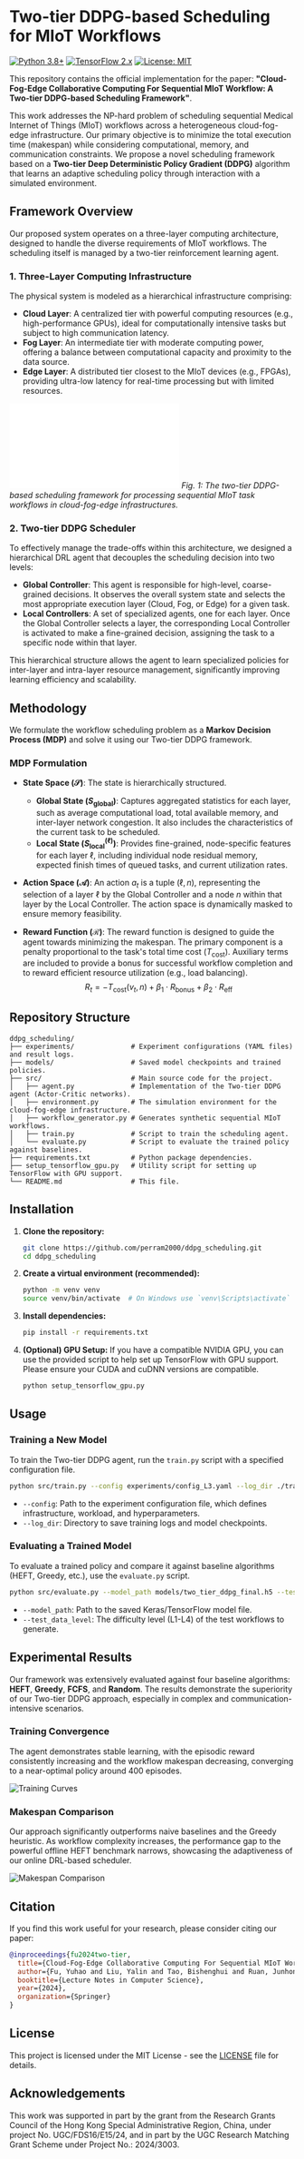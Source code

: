 # Two-tier DDPG-based Scheduling for MIoT Workflows

[![Python 3.8+](https://img.shields.io/badge/Python-3.8+-blue.svg)](https://www.python.org/downloads/release/python-380/)
[![TensorFlow 2.x](https://img.shields.io/badge/TensorFlow-2.x-orange.svg)](https://www.tensorflow.org/)
[![License: MIT](https://img.shields.io/badge/License-MIT-yellow.svg)](https://opensource.org/licenses/MIT)

This repository contains the official implementation for the paper: **"Cloud-Fog-Edge Collaborative Computing For Sequential MIoT Workflow: A Two-tier DDPG-based Scheduling Framework"**.

This work addresses the NP-hard problem of scheduling sequential Medical Internet of Things (MIoT) workflows across a heterogeneous cloud-fog-edge infrastructure. Our primary objective is to minimize the total execution time (makespan) while considering computational, memory, and communication constraints. We propose a novel scheduling framework based on a **Two-tier Deep Deterministic Policy Gradient (DDPG)** algorithm that learns an adaptive scheduling policy through interaction with a simulated environment.

## Framework Overview

Our proposed system operates on a three-layer computing architecture, designed to handle the diverse requirements of MIoT workflows. The scheduling itself is managed by a two-tier reinforcement learning agent.

### 1. Three-Layer Computing Infrastructure
The physical system is modeled as a hierarchical infrastructure comprising:
- **Cloud Layer**: A centralized tier with powerful computing resources (e.g., high-performance GPUs), ideal for computationally intensive tasks but subject to high communication latency.
- **Fog Layer**: An intermediate tier with moderate computing power, offering a balance between computational capacity and proximity to the data source.
- **Edge Layer**: A distributed tier closest to the MIoT devices (e.g., FPGAs), providing ultra-low latency for real-time processing but with limited resources.

![System Architecture](image/Colin_system(alin).pdf)
*Fig. 1: The two-tier DDPG-based scheduling framework for processing sequential MIoT task workflows in cloud-fog-edge infrastructures.*

### 2. Two-tier DDPG Scheduler
To effectively manage the trade-offs within this architecture, we designed a hierarchical DRL agent that decouples the scheduling decision into two levels:
- **Global Controller**: This agent is responsible for high-level, coarse-grained decisions. It observes the overall system state and selects the most appropriate execution layer (Cloud, Fog, or Edge) for a given task.
- **Local Controllers**: A set of specialized agents, one for each layer. Once the Global Controller selects a layer, the corresponding Local Controller is activated to make a fine-grained decision, assigning the task to a specific node within that layer.

This hierarchical structure allows the agent to learn specialized policies for inter-layer and intra-layer resource management, significantly improving learning efficiency and scalability.

## Methodology

We formulate the workflow scheduling problem as a **Markov Decision Process (MDP)** and solve it using our Two-tier DDPG framework.

### MDP Formulation
- **State Space ($\mathcal{S}$)**: The state is hierarchically structured.
  - **Global State ($S_{\text{global}}$)**: Captures aggregated statistics for each layer, such as average computational load, total available memory, and inter-layer network congestion. It also includes the characteristics of the current task to be scheduled.
  - **Local State ($S_{\text{local}}^{(\ell)}$)**: Provides fine-grained, node-specific features for each layer $\ell$, including individual node residual memory, expected finish times of queued tasks, and current utilization rates.

- **Action Space ($\mathcal{A}$)**: An action $a_t$ is a tuple $(\ell, n)$, representing the selection of a layer $\ell$ by the Global Controller and a node $n$ within that layer by the Local Controller. The action space is dynamically masked to ensure memory feasibility.

- **Reward Function ($\mathcal{R}$)**: The reward function is designed to guide the agent towards minimizing the makespan. The primary component is a penalty proportional to the task's total time cost ($T_{\text{cost}}$). Auxiliary terms are included to provide a bonus for successful workflow completion and to reward efficient resource utilization (e.g., load balancing).
  $$ R_t = -T_{\text{cost}}(v_t, n) + \beta_1 \cdot R_{\text{bonus}} + \beta_2 \cdot R_{\text{eff}} $$

## Repository Structure

```
ddpg_scheduling/
├── experiments/              # Experiment configurations (YAML files) and result logs.
├── models/                   # Saved model checkpoints and trained policies.
├── src/                      # Main source code for the project.
│   ├── agent.py              # Implementation of the Two-tier DDPG agent (Actor-Critic networks).
│   ├── environment.py        # The simulation environment for the cloud-fog-edge infrastructure.
│   ├── workflow_generator.py # Generates synthetic sequential MIoT workflows.
│   ├── train.py              # Script to train the scheduling agent.
│   └── evaluate.py           # Script to evaluate the trained policy against baselines.
├── requirements.txt          # Python package dependencies.
├── setup_tensorflow_gpu.py   # Utility script for setting up TensorFlow with GPU support.
└── README.md                 # This file.
```

## Installation

1.  **Clone the repository:**
    ```bash
    git clone https://github.com/perram2000/ddpg_scheduling.git
    cd ddpg_scheduling
    ```

2.  **Create a virtual environment (recommended):**
    ```bash
    python -m venv venv
    source venv/bin/activate  # On Windows use `venv\Scripts\activate`
    ```

3.  **Install dependencies:**
    ```bash
    pip install -r requirements.txt
    ```

4.  **(Optional) GPU Setup:**
    If you have a compatible NVIDIA GPU, you can use the provided script to help set up TensorFlow with GPU support. Please ensure your CUDA and cuDNN versions are compatible.
    ```bash
    python setup_tensorflow_gpu.py
    ```

## Usage

### Training a New Model
To train the Two-tier DDPG agent, run the `train.py` script with a specified configuration file.

```bash
python src/train.py --config experiments/config_L3.yaml --log_dir ./training_logs
```
- `--config`: Path to the experiment configuration file, which defines infrastructure, workload, and hyperparameters.
- `--log_dir`: Directory to save training logs and model checkpoints.

### Evaluating a Trained Model
To evaluate a trained policy and compare it against baseline algorithms (HEFT, Greedy, etc.), use the `evaluate.py` script.

```bash
python src/evaluate.py --model_path models/two_tier_ddpg_final.h5 --test_data_level L4
```
- `--model_path`: Path to the saved Keras/TensorFlow model file.
- `--test_data_level`: The difficulty level (L1-L4) of the test workflows to generate.

## Experimental Results

Our framework was extensively evaluated against four baseline algorithms: **HEFT**, **Greedy**, **FCFS**, and **Random**. The results demonstrate the superiority of our Two-tier DDPG approach, especially in complex and communication-intensive scenarios.

### Training Convergence
The agent demonstrates stable learning, with the episodic reward consistently increasing and the workflow makespan decreasing, converging to a near-optimal policy around 400 episodes.

![Training Curves](image/training_curves_side_by_side.png)

### Makespan Comparison
Our approach significantly outperforms naive baselines and the Greedy heuristic. As workflow complexity increases, the performance gap to the powerful offline HEFT benchmark narrows, showcasing the adaptiveness of our online DRL-based scheduler.

![Makespan Comparison](image/makespan_total_lines_all_algorithms.png)

## Citation
If you find this work useful for your research, please consider citing our paper:

```bibtex
@inproceedings{fu2024two-tier,
  title={Cloud-Fog-Edge Collaborative Computing For Sequential MIoT Workflow: A Two-tier DDPG-based Scheduling Framework},
  author={Fu, Yuhao and Liu, Yalin and Tao, Bishenghui and Ruan, Junhong},
  booktitle={Lecture Notes in Computer Science},
  year={2024},
  organization={Springer}
}
```

## License
This project is licensed under the MIT License - see the [LICENSE](LICENSE) file for details.

## Acknowledgements
This work was supported in part by the grant from the Research Grants Council of the Hong Kong Special Administrative Region, China, under project No. UGC/FDS16/E15/24, and in part by the UGC Research Matching Grant Scheme under Project No.: 2024/3003.
